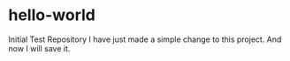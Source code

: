 # hello-world
Initial Test Repository
I have just made a simple change to this project.
And now I will save it.

